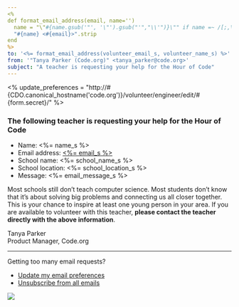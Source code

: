 ```yaml
---
<%
def format_email_address(email, name='')
  name = "\"#{name.gsub('"', '\"').gsub("'","\\'")}\"" if name =~ /[;,\"\'\(\)]/
  "#{name} <#{email}>".strip
end
%>
to: '<%= format_email_address(volunteer_email_s, volunteer_name_s) %>'
from: '"Tanya Parker (Code.org)" <tanya_parker@code.org>'
subject: "A teacher is requesting your help for the Hour of Code"
---
```


<% update_preferences = "http://#{CDO.canonical_hostname('code.org')}/volunteer/engineer/edit/#{form.secret}/" %>

### The following teacher is requesting your help for the Hour of Code

- Name: <%= name_s %>
- Email address: [<%= email_s %>](<%= "mailto:" + email_s %>)
- School name: <%= school_name_s %>
- School location: <%= school_location_s %>
- Message: <%= email_message_s %>

Most schools still don’t teach computer science. Most students don’t know that it’s about solving big problems and connecting us all closer together. This is your chance to inspire at least one young person in your area. If you are available to volunteer with this teacher, **please contact the teacher directly with the above information**.

Tanya Parker<br>
Product Manager, Code.org

<hr/>

Getting too many email requests?

- [Update my email preferences](<%= update_preferences %>)
- [Unsubscribe from all emails](<%= unsubscribe_link %>)

![](<%= tracking_pixel %>)
